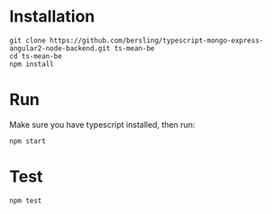 # Installation

```
git clone https://github.com/bersling/typescript-mongo-express-angular2-node-backend.git ts-mean-be
cd ts-mean-be
npm install
```

# Run
Make sure you have typescript installed, then run:
```
npm start
```

# Test
```
npm test
```
